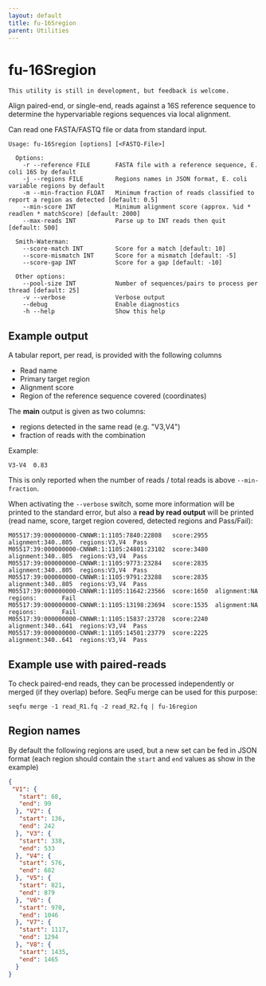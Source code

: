 ```yaml
---
layout: default
title: fu-16Sregion
parent: Utilities
---
```



# fu-16Sregion

```note
This utility is still in development, but feedback is welcome.
```

Align paired-end, or single-end, reads against a 16S
reference sequence to determine
the hypervariable regions sequences via local alignment.

Can read one FASTA/FASTQ file or data from standard input.

```text
Usage: fu-16Sregion [options] [<FASTQ-File>]

  Options:
    -r --reference FILE       FASTA file with a reference sequence, E. coli 16S by default
    -j --regions FILE         Regions names in JSON format, E. coli variable regions by default
    -m --min-fraction FLOAT   Minimum fraction of reads classified to report a region as detected [default: 0.5]
    --min-score INT           Minimum alignment score (approx. %id * readlen * matchScore) [default: 2000]
    --max-reads INT           Parse up to INT reads then quit [default: 500]

  Smith-Waterman:
    --score-match INT         Score for a match [default: 10]
    --score-mismatch INT      Score for a mismatch [default: -5]
    --score-gap INT           Score for a gap [default: -10]
  
  Other options:
    --pool-size INT           Number of sequences/pairs to process per thread [default: 25]
    -v --verbose              Verbose output
    --debug                   Enable diagnostics
    -h --help                 Show this help
```


## Example output

A tabular report, per read, is provided with the following columns

* Read name
* Primary target region
* Alignment score
* Region of the reference sequence covered (coordinates)

The **main** output is given as two columns: 

* regions detected in the same read (e.g. "V3,V4")
* fraction of reads with the combination

Example:

```text
V3-V4  0.83
```

This is only reported when the number of reads / total reads is above `--min-fraction`.

When activating the `--verbose` switch, some more information will be 
printed to the standard error, but also a **read by read output** will
be printed (read name, score, target region covered, detected regions and Pass/Fail):


```text
M05517:39:000000000-CNNWR:1:1105:7840:22808   score:2955  alignment:340..805  regions:V3,V4  Pass
M05517:39:000000000-CNNWR:1:1105:24801:23102  score:3480  alignment:340..805  regions:V3,V4  Pass
M05517:39:000000000-CNNWR:1:1105:9773:23284   score:2835  alignment:340..805  regions:V3,V4  Pass
M05517:39:000000000-CNNWR:1:1105:9791:23288   score:2835  alignment:340..805  regions:V3,V4  Pass
M05517:39:000000000-CNNWR:1:1105:11642:23566  score:1650  alignment:NA        regions:       Fail
M05517:39:000000000-CNNWR:1:1105:13198:23694  score:1535  alignment:NA        regions:       Fail
M05517:39:000000000-CNNWR:1:1105:15837:23728  score:2240  alignment:340..641  regions:V3,V4  Pass
M05517:39:000000000-CNNWR:1:1105:14501:23779  score:2225  alignment:340..641  regions:V3,V4  Pass
```


## Example use with paired-reads

To check paired-end reads, they can be processed independently or merged (if they overlap) before. 
SeqFu merge can be used for this purpose:

```
seqfu merge -1 read_R1.fq -2 read_R2.fq | fu-16region
```

## Region names

By default the following regions are used, but a new set can be fed in JSON format (each region
should contain the `start` and `end` values as show in the example)

```json
{
 "V1": {
   "start": 68,
   "end": 99
  }, "V2": {
   "start": 136,
   "end": 242
  }, "V3": {
   "start": 338,
   "end": 533
  }, "V4": {
   "start": 576,
   "end": 682
  }, "V5": {
   "start": 821,
   "end": 879
  }, "V6": {
   "start": 970,
   "end": 1046
  }, "V7": {
   "start": 1117,
   "end": 1294
  }, "V8": {
   "start": 1435,
   "end": 1465
  }
}
```